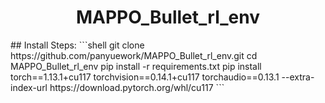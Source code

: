 <h1 align="center"> MAPPO_Bullet_rl_env </h1>
## Install Steps:
```shell
git clone https://github.com/panyuework/MAPPO_Bullet_rl_env.git
cd MAPPO_Bullet_rl_env
pip install -r requirements.txt
pip install torch==1.13.1+cu117 torchvision==0.14.1+cu117 torchaudio==0.13.1 --extra-index-url https://download.pytorch.org/whl/cu117
```

